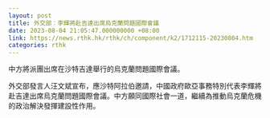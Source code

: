 ```yaml
---
layout: post
title: 外交部︰李輝將赴吉達出席烏克蘭問題國際會議
date: 2023-08-04 21:05:47.000000000 +08:00
link: https://news.rthk.hk/rthk/ch/component/k2/1712115-20230804.htm
categories: rthk
---
```


中方將派團出席在沙特吉達舉行的烏克蘭問題國際會議。

外交部發言人汪文斌宣布，應沙特阿拉伯邀請，中國政府歐亞事務特別代表李輝將赴吉達出席烏克蘭問題國際會議。中方願同國際社會一道，繼續為推動烏克蘭危機的政治解決發揮建設性作用。
